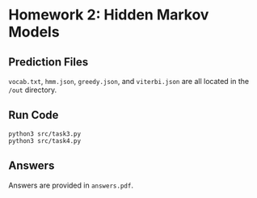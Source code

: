 # Homework 2: Hidden Markov Models

## Prediction Files

`vocab.txt`, `hmm.json`, `greedy.json`, and `viterbi.json` are all located in the `/out` directory.

## Run Code

```
python3 src/task3.py
python3 src/task4.py
```

## Answers

Answers are provided in `answers.pdf`.
